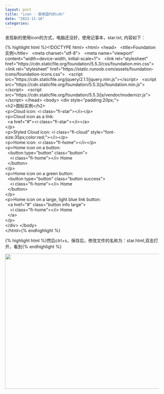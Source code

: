 ```yaml
---
layout: post
title: "icon - 使用国内的cdn"
date: "2022-11-18"
categories: 
---
```

<p>发现新的使用icon的方式，电脑还没好，使用记事本，star.txt, 内容如下：</p>
{% highlight html %}&lt;!DOCTYPE html&gt;
&lt;html&gt;
&lt;head&gt;
&nbsp; &lt;title&gt;Foundation 实例&lt;/title&gt;
&nbsp; &lt;meta charset=&quot;utf-8&quot;&gt;
&nbsp; &lt;meta name=&quot;viewport&quot; content=&quot;width=device-width, initial-scale=1&quot;&gt;
&nbsp; &lt;link rel=&quot;stylesheet&quot; href=&quot;https://cdn.staticfile.org/foundation/5.5.3/css/foundation.min.css&quot;&gt;
&nbsp; &lt;link rel=&quot;stylesheet&quot; href=&quot;https://static.runoob.com/assets/foundation-icons/foundation-icons.css&quot;&gt;
&nbsp; &lt;script src=&quot;https://cdn.staticfile.org/jquery/2.1.1/jquery.min.js&quot;&gt;&lt;/script&gt;
&nbsp; &lt;script src=&quot;https://cdn.staticfile.org/foundation/5.5.3/js/foundation.min.js&quot;&gt;&lt;/script&gt;
&nbsp; &lt;script src=&quot;https://cdn.staticfile.org/foundation/5.5.3/js/vendor/modernizr.js&quot;&gt;&lt;/script&gt;
&lt;/head&gt;
&lt;body&gt;
&lt;div style=&quot;padding:20px;&quot;&gt;<br />
&lt;h2&gt;图标实例&lt;/h2&gt;<br />
&lt;p&gt;Cloud icon: &lt;i class=&quot;fi-star&quot;&gt;&lt;/i&gt;&lt;/p&gt; &nbsp; &nbsp;<br />
&lt;p&gt;Cloud icon as a link:<br />
&nbsp; &lt;a href=&quot;#&quot;&gt;&lt;i class=&quot;fi-star&quot;&gt;&lt;/i&gt;&lt;/a&gt;<br />
&lt;/p&gt;<br />
&lt;p&gt;Styled Cloud icon: &lt;i class=&quot;fi-cloud&quot; style=&quot;font-size:35px;color:red;&quot;&gt;&lt;/i&gt;&lt;/p&gt; &nbsp; &nbsp;<br />
&lt;p&gt;Home icon: &lt;i class=&quot;fi-home&quot;&gt;&lt;/i&gt;&lt;/p&gt;<br />
&lt;p&gt;Home icon on a button:<br />
&nbsp; &lt;button type=&quot;button&quot; class=&quot;button&quot;&gt;<br />
&nbsp; &nbsp; &lt;i class=&quot;fi-home&quot;&gt;&lt;/i&gt; Home&nbsp;<br />
&nbsp; &lt;/button&gt;<br />
&lt;/p&gt;<br />
&lt;p&gt;Home icon on a green button:<br />
&nbsp; &lt;button type=&quot;button&quot; class=&quot;button success&quot;&gt;<br />
&nbsp; &nbsp; &lt;i class=&quot;fi-home&quot;&gt;&lt;/i&gt; Home&nbsp;<br />
&nbsp; &lt;/button&gt;<br />
&lt;/p&gt;<br />
&lt;p&gt;Home icon on a large, light blue link button:<br />
&nbsp; &lt;a href=&quot;#&quot; class=&quot;button info large&quot;&gt;<br />
&nbsp; &nbsp; &lt;i class=&quot;fi-home&quot;&gt;&lt;/i&gt; Home&nbsp;<br />
&nbsp; &lt;/a&gt;<br />
&lt;/p&gt;&nbsp;<br />
&lt;/div&gt;
&lt;/body&gt;<br />
&lt;/html&gt;{% endhighlight %}
<p>{% highlight html %}然后ctrl+s，保存后，修改文件的名称为：star.html,双击打开，看到{% endhighlight %}</p>
<p><img height="443" src="/uploads/ckeditor/pictures/734/image-20221118151106-1.png" width="837" /></p>
